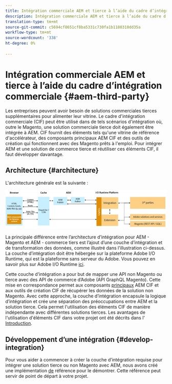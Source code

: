 ```yaml
---
title: Intégration commerciale AEM et tierce à l’aide du cadre d’intégration commerciale
description: Intégration commerciale AEM et tierce à l’aide du cadre d’intégration commerciale
translation-type: tm+mt
source-git-commit: c5694cf8651cf8ba5331c730fa1b1180310dd35a
workflow-type: tm+mt
source-wordcount: '338'
ht-degree: 0%

---
```



# Intégration commerciale AEM et tierce à l’aide du cadre d’intégration commerciale {#aem-third-party}

Les entreprises peuvent avoir besoin de solutions commerciales tierces supplémentaires pour alimenter leur vitrine. Le cadre d&#39;intégration commerciale (CIF) peut être utilisé dans de tels scénarios d&#39;intégration où, outre le Magento, une solution commerciale tierce doit également être intégrée à AEM. CIF fournit des éléments tels qu&#39;une vitrine de référence d&#39;accélérateur, des composants principaux AEM CIF et des outils de création qui fonctionnent avec des Magento prêts à l&#39;emploi. Pour intégrer AEM et une solution de commerce tierce et réutiliser ces éléments CIF, il faut développer davantage.

## Architecture {#architecture}

L&#39;architecture générale est la suivante :

![Présentation de l&#39;architecture non Magento/tierce AEM](/help/commerce-cloud/assets/AEM_nonMagento_Architecture.JPG)

La principale différence entre l’architecture d’intégration pour AEM - Magento et AEM - commerce tiers est l’ajout d’une couche d’intégration et de transformation des données, comme illustré dans l’illustration ci-dessus. La couche d’intégration doit être hébergée sur la plateforme Adobe I/O Runtime, qui est la plateforme sans serveur du Adobe. Vous pouvez en savoir plus sur Adobe I/O Runtime [ici](https://www.adobe.io/apis/experienceplatform/runtime.html).

Cette couche d’intégration a pour but de mapper une API non Magento ou tierce avec des API de commerce d’Adobe (API GraphQL Magento). Cette mise en correspondance permet aux composants [principaux](https://github.com/adobe/aem-core-cif-components) AEM CIF et aux outils de création CIF de récupérer les données de la solution non Magento. Avec cette approche, la couche d’intégration encapsule la logique d’intégration et crée une séparation des préoccupations entre AEM et la solution tierce. Cela permet l&#39;utilisation des éléments CIF de manière indépendante avec différentes solutions tierces. Les avantages de l&#39;utilisation d&#39;éléments CIF dans votre projet ont été décrits dans l&#39; [Introduction](/help/commerce-cloud/overview.md).

## Développement d’une intégration {#develop-integration}

Pour vous aider à commencer à créer la couche d’intégration requise pour intégrer une solution tierce ou non Magento avec AEM, nous avons créé une implémentation [de](https://github.com/adobe/commerce-cif-graphql-integration-reference) référence pour le démontrer. Cette référence peut servir de point de départ à votre projet.
